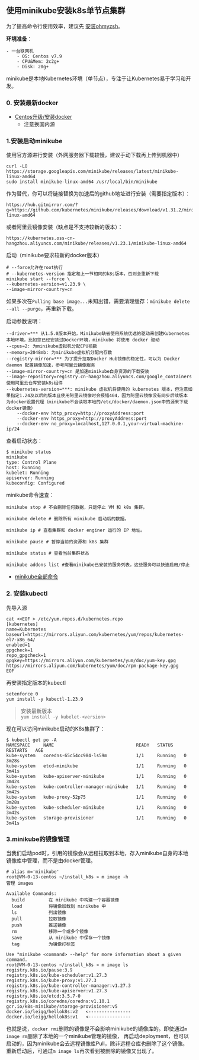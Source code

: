 ## 使用minikube安装k8s单节点集群

为了提高命令行使用效率，建议先 [安装ohmyzsh](../doc_install_ohmyzsh.md)。

**环境准备**：

```
- 一台联网机
    - OS: Centos v7.9
    - CPU&Mem: 2c2g+
    - Disk: 20g+
```

minikube是本地Kubernetes环境（单节点），专注于让Kubernetes易于学习和开发。

### 0. 安装最新docker

- [Centos升级/安装docker](https://www.cnblogs.com/wdliu/p/10194332.html)
    - 注意换国内源

### 1.安装启动minikube

使用官方源进行安装（外网服务器下载较慢，建议手动下载再上传到机器中）

```shell
curl -LO https://storage.googleapis.com/minikube/releases/latest/minikube-linux-amd64 
sudo install minikube-linux-amd64 /usr/local/bin/minikube
```
作为替代，你可以将链接替换为加速后的github地址进行安装（需要指定版本）：
```shell
https://hub.gitmirror.com/?q=https://github.com/kubernetes/minikube/releases/download/v1.31.2/minikube-linux-amd64
```
或者阿里云镜像安装（缺点是不支持较新的版本）：
```shell
https://kubernetes.oss-cn-hangzhou.aliyuncs.com/minikube/releases/v1.23.1/minikube-linux-amd64
```

启动（minikube要求较新的docker版本）

```shell
# --force允许在root执行
# --kubernetes-version 指定和上一节相同的k8s版本，否则会重新下载 
minikube start --force \
--kubernetes-version=v1.23.9 \
--image-mirror-country=cn
```
如果多次在`Pulling base image...`未知出错，需要清理缓存：`minikube delete --all --purge`，再重新下载。

启动参数说明：
```
--driver=*** 从1.5.0版本开始，Minikube缺省使用系统优选的驱动来创建Kubernetes本地环境，比如您已经安装过Docker环境，minikube 将使用 docker 驱动
--cpus=2: 为minikube虚拟机分配CPU核数
--memory=2048mb: 为minikube虚拟机分配内存数
--registry-mirror=*** 为了提升拉取Docker Hub镜像的稳定性，可以为 Docker daemon 配置镜像加速，参考阿里云镜像服务
--image-mirror-country=cn 是加速minikube自身资源的下载安装
--image-repository=registry.cn-hangzhou.aliyuncs.com/google_containers 使用阿里云仓库安装k8s组件
--kubernetes-version=***: minikube 虚拟机将使用的 kubernetes 版本，但注意如果指定1.24及以后的版本且使用阿里云镜像时会报错404，因为阿里云镜像没有同步后续版本
为docker设置代理（minikube不会读取本地的/etc/docker/daemon.json中的源来下载docker镜像）
    --docker-env http_proxy=http://proxyAddress:port
    --docker-env https_proxy=http://proxyAddress:port  
    --docker-env no_proxy=localhost,127.0.0.1,your-virtual-machine-ip/24 
```

查看启动状态：

```shell
$ minikube status
minikube
type: Control Plane
host: Running
kubelet: Running
apiserver: Running
kubeconfig: Configured
```

minikube命令速查：

```shell
minikube stop # 不会删除任何数据，只是停止 VM 和 k8s 集群。

minikube delete # 删除所有 minikube 启动后的数据。

minikube ip # 查看集群和 docker enginer 运行的 IP 地址。

minikube pause # 暂停当前的资源和 k8s 集群

minikube status # 查看当前集群状态

minikube addons list #查看minikube已安装的服务列表，这些服务可以快速启用/停止
```

- [minikube全部命令](https://minikube.sigs.k8s.io/docs/commands/)

### 2. 安装kubectl
先导入源

```shell
cat <<EOF > /etc/yum.repos.d/kubernetes.repo
[kubernetes]
name=Kubernetes
baseurl=https://mirrors.aliyun.com/kubernetes/yum/repos/kubernetes-el7-x86_64/
enabled=1
gpgcheck=1
repo_gpgcheck=1
gpgkey=https://mirrors.aliyun.com/kubernetes/yum/doc/yum-key.gpg https://mirrors.aliyun.com/kubernetes/yum/doc/rpm-package-key.gpg
EOF
```

再安装指定版本的kubectl

```shell
setenforce 0
yum install -y kubectl-1.23.9
```

> 安装最新版本  
> `yum install -y kubelet-<version>`

现在可以访问minikube启动的K8s集群了：
```shell
$ kubectl get po -A
NAMESPACE     NAME                               READY   STATUS    RESTARTS   AGE
kube-system   coredns-65c54cc984-ls59m           1/1     Running   0          3m28s
kube-system   etcd-minikube                      1/1     Running   0          3m41s
kube-system   kube-apiserver-minikube            1/1     Running   0          3m42s
kube-system   kube-controller-manager-minikube   1/1     Running   0          3m42s
kube-system   kube-proxy-52p75                   1/1     Running   0          3m28s
kube-system   kube-scheduler-minikube            1/1     Running   0          3m42s
kube-system   storage-provisioner                1/1     Running   0          3m41s
```
### 3.minikube的镜像管理
当我们启动pod时，引用的镜像会从远程拉取到本地，存入minikube自身的本地镜像库中管理，而不是由docker管理。
```shell
# alias m='minikube'
root@VM-0-13-centos ~/install_k8s » m image -h
管理 images

Available Commands:
  build         在 minikube 中构建一个容器镜像
  load          将镜像加载到 minikube 中
  ls            列出镜像
  pull          拉取镜像
  push          推送镜像
  rm            移除一个或多个镜像
  save          从 minikube 中保存一个镜像
  tag           为镜像打标签

Use "minikube <command> --help" for more information about a given command.
root@VM-0-13-centos ~/install_k8s » m image ls
registry.k8s.io/pause:3.9
registry.k8s.io/kube-scheduler:v1.27.3
registry.k8s.io/kube-proxy:v1.27.3
registry.k8s.io/kube-controller-manager:v1.27.3
registry.k8s.io/kube-apiserver:v1.27.3
registry.k8s.io/etcd:3.5.7-0
registry.k8s.io/coredns/coredns:v1.10.1
gcr.io/k8s-minikube/storage-provisioner:v5
docker.io/leigg/hellok8s:v2   <----------------
docker.io/leigg/hellok8s:v1   <----------------
```
也就是说，`docker rmi`删除的镜像是不会影响minikube的镜像库的。即使通过`m image rm`删除了本地的一个minikube管理的镜像，
再启动deployment，也可以启动的，因为minikube会去远程镜像库Pull，除非远程仓库也删除了这个镜像。
重新启动后，可通过`m image ls`再次看到被删除的镜像又出现了。

